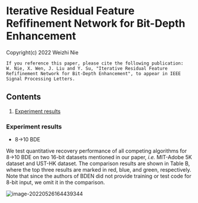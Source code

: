 #  Iterative Residual Feature Refifinement Network for Bit-Depth Enhancement
Copyright(c) 2022 Weizhi Nie
```
If you reference this paper, please cite the following publication:
W. Nie, X. Wen, J. Liu and Y. Su, "Iterative Residual Feature Refifinement Network for Bit-Depth Enhancement", to appear in IEEE Signal Processing Letters.

```
## Contents

1. [Experiment results](#1)

<h3 id="1"> Experiment results</h3>

- 8→10 BDE

We test quantitative recovery performance of all competing algorithms for 8→10 BDE on two 16-bit datasets mentioned in our paper, *i.e.* MIT-Adobe 5K dataset and UST-HK dataset. The comparison results are shown in Table B, where the top three results are marked in red, blue, and green, respectively. Note that since the authors of BDEN did not provide training or test code for 8-bit input, we omit it in the comparison.

![image-20220526164439344](C:\Users\Lenovo\AppData\Roaming\Typora\typora-user-images\image-20220526164439344.png)